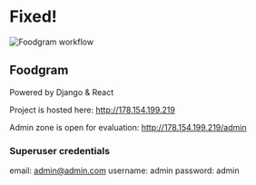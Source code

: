 # Fixed!

![Foodgram workflow](https://github.com/ansuleymanova/foodgram-project-react/actions/workflows/foodgram_workflow.yml/badge.svg)

## Foodgram

Powered by Django & React

Project is hosted here: http://178.154.199.219

Admin zone is open for evaluation: http://178.154.199.219/admin

### Superuser credentials

email: admin@admin.com
username: admin
password: admin
